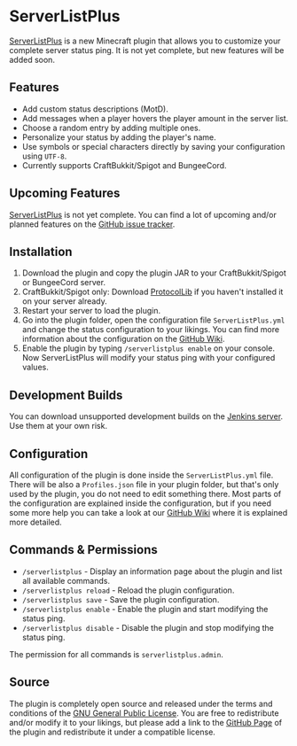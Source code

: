 ServerListPlus
==============

[ServerListPlus](https://github.com/Minecrell/ServerListPlus) is a new Minecraft plugin that allows you to customize your complete server status ping. It is not yet complete, but new features will be added soon.

Features
---------------------
- Add custom status descriptions (MotD).
- Add messages when a player hovers the player amount in the server list.
- Choose a random entry by adding multiple ones.
- Personalize your status by adding the player's name.
- Use symbols or special characters directly by saving your configuration using `UTF-8`.
- Currently supports CraftBukkit/Spigot and BungeeCord.

Upcoming Features
---------------------
[ServerListPlus](https://github.com/Minecrell/ServerListPlus) is not yet complete. You can find a lot of upcoming and/or planned features on the [GitHub issue tracker](https://github.com/Minecrell/ServerListPlus/issues).


Installation
---------------------
1.  Download the plugin and copy the plugin JAR to your CraftBukkit/Spigot or BungeeCord server.
2.  CraftBukkit/Spigot only: Download [ProtocolLib](http://dev.bukkit.org/bukkit-plugins/protocollib/) if you haven't installed it on your server already.
3.  Restart your server to load the plugin.
4.  Go into the plugin folder, open the configuration file `ServerListPlus.yml` and change the status configuration to your likings. You can find more information about the configuration on the [GitHub Wiki](https://github.com/Minecrell/ServerListPlus/wiki).
5.  Enable the plugin by typing `/serverlistplus enable` on your console. Now ServerListPlus will modify your status ping with your configured values.

Development Builds
---------------------
You can download unsupported development builds on the [Jenkins server](http://ci.minecrell.net/job/ServerListPlus/). Use them at your own risk.

Configuration
---------------------
All configuration of the plugin is done inside the `ServerListPlus.yml` file. There will be also a `Profiles.json` file in your plugin folder, but that's only used by the plugin, you do not need to edit something there. Most parts of the configuration are explained inside the configuration, but if you need some more help you can take a look at our [GitHub Wiki](https://github.com/Minecrell/ServerListPlus/wiki) where it is explained more detailed.

Commands & Permissions
---------------------
- `/serverlistplus` - Display an information page about the plugin and list all available commands.
- `/serverlistplus reload` - Reload the plugin configuration.
- `/serverlistplus save` - Save the plugin configuration.
- `/serverlistplus enable` - Enable the plugin and start modifying the status ping.
- `/serverlistplus disable` - Disable the plugin and stop modifying the status ping.

The permission for all commands is `serverlistplus.admin`.

Source
---------------------
The plugin is completely open source and released under the terms and conditions of the [GNU General Public License](http://www.gnu.org/licenses/gpl-3.0). You are free to redistribute and/or modify it to your likings, but please add a link to the [GitHub Page](https://github.com/Minecrell/ServerListPlus) of the plugin and redistribute it under a compatible license.
